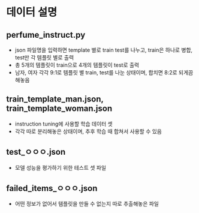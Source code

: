 #  데이터 설명

##  perfume_instruct.py
- json 파일명을 입력하면 template 별로 train test를 나누고, train은 하나로 병합, test만 각 템플릿 별로 출력
- 총 5개의 템플릿이 train으로 4개의 템플릿이 test로 출력
- 남자, 여자 각각 9:1로 템플릿 별 train, test를 나눈 상태이며, 합치면 8:2로 되게끔 해놓음

## train_template_man.json, train_template_woman.json
- instruction tuning에 사용할 학습 데이터 셋
- 각각 따로 분리해놓은 상태이며, 추후 학습 때 합쳐서 사용할 수 있음

## test_ㅇㅇㅇ.json
- 모델 성능을 평가하기 위한 테스트 셋 파일
  
## failed_items_ㅇㅇㅇ.json
- 어떤 정보가 없어서 템플릿을 만들 수 없는지 따로 추출해놓은 파일
